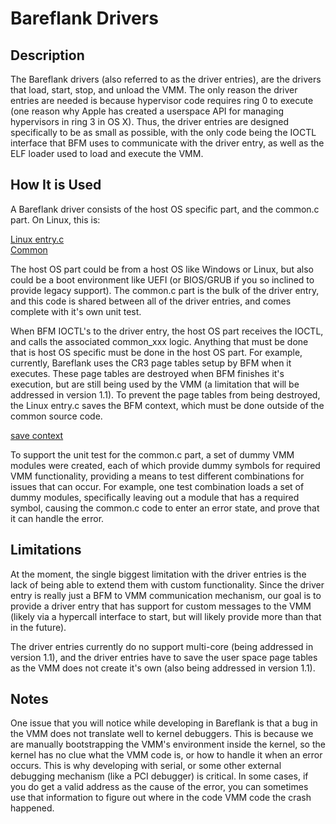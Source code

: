 # Bareflank Drivers

## Description

The Bareflank drivers (also referred to as the driver entries), are the drivers that load, start, stop, and unload the VMM. The only reason the driver entries are needed is because hypervisor code requires ring 0 to execute (one reason why Apple has created a userspace API for managing hypervisors in ring 3 in OS X). Thus, the driver entries are designed specifically to be as small as possible, with the only code being the IOCTL interface that BFM uses to communicate with the driver entry, as well as the ELF loader used to load and execute the VMM.

## How It is Used

A Bareflank driver consists of the host OS specific part, and the common.c part. On Linux, this is:

[Linux entry.c](https://github.com/Bareflank/hypervisor/blob/master/bfdrivers/src/arch/linux/entry.c)
<br>
[Common](https://github.com/Bareflank/hypervisor/blob/master/bfdrivers/src/common.c)

The host OS part could be from a host OS like Windows or Linux, but also could be a boot environment like UEFI (or BIOS/GRUB if you so inclined to provide legacy support). The common.c part is the bulk of the driver entry, and this code is shared between all of the driver entries, and comes complete with it's own unit test.

When BFM IOCTL's to the driver entry, the host OS part receives the IOCTL, and calls the associated common_xxx logic. Anything that must be done that is host OS specific must be done in the host OS part. For example, currently, Bareflank uses the CR3 page tables setup by BFM when it executes. These page tables are destroyed when BFM finishes it's execution, but are still being used by the VMM (a limitation that will be addressed in version 1.1). To prevent the page tables from being destroyed, the Linux entry.c saves the BFM context, which must be done outside of the common source code.

[save context](https://github.com/Bareflank/hypervisor/blob/master/bfdrivers/src/arch/linux/entry.c#L200)

To support the unit test for the common.c part, a set of dummy VMM modules were created, each of which provide dummy symbols for required VMM functionality, providing a means to test different combinations for issues that can occur. For example, one test combination loads a set of dummy modules, specifically leaving out a module that has a required symbol, causing the common.c code to enter an error state, and prove that it can handle the error.

## Limitations

At the moment, the single biggest limitation with the driver entries is the lack of being able to extend them with custom functionality. Since the driver entry is really just a BFM to VMM communication mechanism, our goal is to provide a driver entry that has support for custom messages to the VMM (likely via a hypercall interface to start, but will likely provide more than that in the future).

The driver entries currently do no support multi-core (being addressed in version 1.1), and the driver entries have to save the user space page tables as the VMM does not create it's own (also being addressed in version 1.1).

## Notes

One issue that you will notice while developing in Bareflank is that a bug in the VMM does not translate well to kernel debuggers. This is because we are manually bootstrapping the VMM's environment inside the kernel, so the kernel has no clue what the VMM code is, or how to handle it when an error occurs. This is why developing with serial, or some other external debugging mechanism (like a PCI debugger) is critical. In some cases, if you do get a valid address as the cause of the error, you can sometimes use that information to figure out where in the code VMM code the crash happened.
